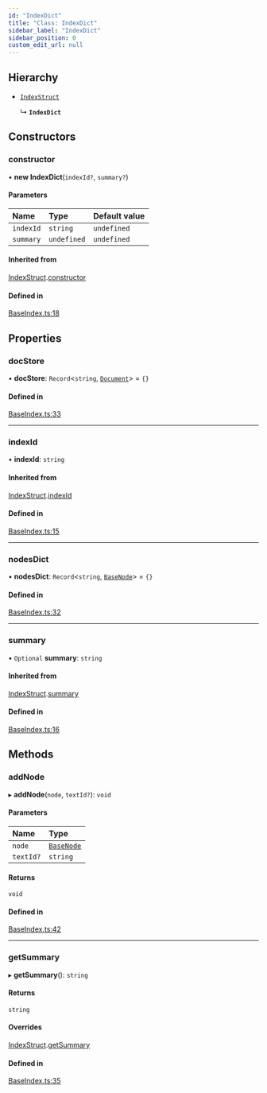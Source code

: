 ```yaml
---
id: "IndexDict"
title: "Class: IndexDict"
sidebar_label: "IndexDict"
sidebar_position: 0
custom_edit_url: null
---
```


## Hierarchy

- [`IndexStruct`](IndexStruct.md)

  ↳ **`IndexDict`**

## Constructors

### constructor

• **new IndexDict**(`indexId?`, `summary?`)

#### Parameters

| Name | Type | Default value |
| :------ | :------ | :------ |
| `indexId` | `string` | `undefined` |
| `summary` | `undefined` | `undefined` |

#### Inherited from

[IndexStruct](IndexStruct.md).[constructor](IndexStruct.md#constructor)

#### Defined in

[BaseIndex.ts:18](https://github.com/run-llama/llamascript/blob/df4b1ad/packages/core/src/BaseIndex.ts#L18)

## Properties

### docStore

• **docStore**: `Record`<`string`, [`Document`](Document.md)\> = `{}`

#### Defined in

[BaseIndex.ts:33](https://github.com/run-llama/llamascript/blob/df4b1ad/packages/core/src/BaseIndex.ts#L33)

___

### indexId

• **indexId**: `string`

#### Inherited from

[IndexStruct](IndexStruct.md).[indexId](IndexStruct.md#indexid)

#### Defined in

[BaseIndex.ts:15](https://github.com/run-llama/llamascript/blob/df4b1ad/packages/core/src/BaseIndex.ts#L15)

___

### nodesDict

• **nodesDict**: `Record`<`string`, [`BaseNode`](BaseNode.md)\> = `{}`

#### Defined in

[BaseIndex.ts:32](https://github.com/run-llama/llamascript/blob/df4b1ad/packages/core/src/BaseIndex.ts#L32)

___

### summary

• `Optional` **summary**: `string`

#### Inherited from

[IndexStruct](IndexStruct.md).[summary](IndexStruct.md#summary)

#### Defined in

[BaseIndex.ts:16](https://github.com/run-llama/llamascript/blob/df4b1ad/packages/core/src/BaseIndex.ts#L16)

## Methods

### addNode

▸ **addNode**(`node`, `textId?`): `void`

#### Parameters

| Name | Type |
| :------ | :------ |
| `node` | [`BaseNode`](BaseNode.md) |
| `textId?` | `string` |

#### Returns

`void`

#### Defined in

[BaseIndex.ts:42](https://github.com/run-llama/llamascript/blob/df4b1ad/packages/core/src/BaseIndex.ts#L42)

___

### getSummary

▸ **getSummary**(): `string`

#### Returns

`string`

#### Overrides

[IndexStruct](IndexStruct.md).[getSummary](IndexStruct.md#getsummary)

#### Defined in

[BaseIndex.ts:35](https://github.com/run-llama/llamascript/blob/df4b1ad/packages/core/src/BaseIndex.ts#L35)
